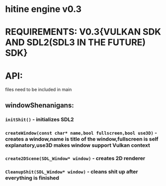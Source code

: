 # hitine engine v0.3

# REQUIREMENTS: V0.3{VULKAN SDK AND SDL2(SDL3 IN THE FUTURE) SDK}

# API:
files need to be included in main

## windowShenanigans:
### `initShit()` - initializes SDL2 
### `createWindow(const char* name,bool fullscreen,bool use3D)` - creates a window,name is title of the window,fullscreen is self explanatory,use3D makes window support Vulkan context
### `create2DScene(SDL_Window* window)` - creates 2D renderer
### `CleanupShit(SDL_Window* window)` - cleans shit up after everything is finished
